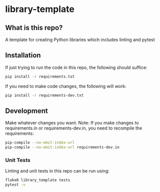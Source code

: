 # library-template

## What is this repo?
A template for creating Python libraries which includes linting and pytest


## Installation
If just trying to run the code in this repo, the following should suffice:

```bash
pip install -r requirements.txt
```

If you need to make code changes, the following will work:

```bash
pip install -r requirements-dev.txt
```

## Development

Make whatever changes you want.
Note: If you make changes to requirements.in or requirements-dev.in, you need to recompile the requirements:

```bash
pip-compile --no-emit-index-url
pip-compile --no-emit-index-url requirements-dev.in
```

### Unit Tests
Linting and unit tests in this repo can be run using:

```bash
flake8 library_template tests
pytest -v
```
